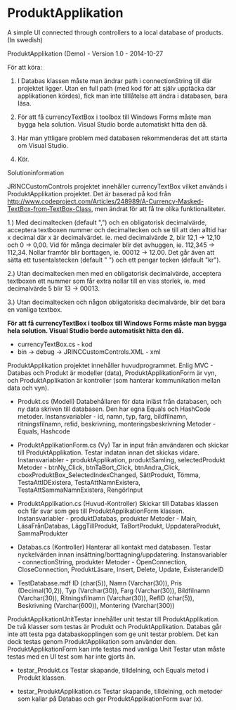 ProduktApplikation
==================

A simple UI connected through controllers to a local database of products. (In swedish)



ProduktApplikation (Demo) - Version 1.0 - 2014-10-27

För att köra:

1) I Databas klassen måste man ändrar path i connectionString till där projektet ligger.  Utan en full path (med kod för att själv upptäcka där applikationen kördes), fick man inte tilllåtelse att ändra i databasen, bara läsa.

2) För att få currencyTextBox i toolbox till Windows Forms måste man bygga hela solution.  Visual Studio borde automatiskt hitta den då.

3) Har man yttligare problem med databasen rekommenderas det att starta om Visual Studio.

4) Kör.



Solutioninformation

JRINCCustomControls projektet innehåller currencyTextBox vilket används i ProduktApplikation projektet. Det är baserad på kod från http://www.codeproject.com/Articles/248989/A-Currency-Masked-TextBox-from-TextBox-Class, men ändrat för att få tre olika funktionaliteter.

1.) Med decimaltecken (default ",") och en obligatorisk decimalvärde, acceptera textboxen nummer och decimaltecken och se till att den alltid har x decimal där x är decimalvärdet.  ie. med decimalvärde 2, blir 12,1 -> 12,10 och 0 -> 0,00.  Vid för många decimaler blir det avhuggen, ie. 112,345 -> 112,34.  Nollar framför blir borttagen, ie. 00012 -> 12.00.  Det går även att sätta ett tusentalstecken (default " ") och ett pengar tecken (default "kr"). 

2.) Utan decimaltecken men med en obligatorisk decimalvärde, acceptera textboxen ett nummer som får extra nollar till en viss storlek, ie. med decimalvärde 5 blir 13 -> 00013. 

3.) Utan decimaltecken och någon obligatoriska decimalvärde, blir det bara en vanliga textbox.

**För att få currencyTextBox i toolbox till Windows Forms måste man bygga hela solution.  Visual Studio borde automatiskt hitta den då.**

- currencyTextBox.cs - kod
- bin -> debug -> JRINCCustomControls.XML - xml



ProduktApplikation projektet innehåller huvudprogrammet.
Enlig MVC - Databas och Produkt är modeller (data), ProduktApplikationForm är vyn, och ProduktApplikation är kontroller (som hanterar kommunikation mellan data och vyn).

- Produkt.cs (Modell)
Databehållaren för data inläst från databasen, och ny data skriven till databasen.  Den har egna Equals och HashCode metoder.
Instansvariabler - id, namn, typ, farg, bildfilnamn, ritningsfilnamn, refid, beskrivning, monteringsbeskrivning
Metoder - Equals, Hashcode

- ProduktApplikationForm.cs (Vy)
Tar in input från användaren och skickar till ProduktApplikation.  Testar indatan innan det skickas vidare.
Instansvariabler - produktApplikation, produktSamling, selectedProdukt 
Metoder - btnNy_Click, btnTaBort_Click, btnAndra_Click, cboxProduktBox_SelectedIndexChanged, SättProdukt, Tömma, TestaAttIDExistera, TestaAttNamnExistera, TestaAttSammaNamnExistera, RengörInput

- ProduktApplikation.cs (Huvud-Kontroller)
Skickar till Databas klassen och får svar som ges till ProduktApplikationForm klassen.
Instansvariabler - produktDatabas, produkter
Metoder - Main, LäsaFrånDatabas, LäggTillProdukt, TaBortProdukt, UppdateraProdukt, SammaProdukter

- Databas.cs (Kontroller)
Hanterar all kontakt med databasen.  Testar nyckelvärden innan insättning/borttagning/uppdatering.
Instansvariabler - connectionString, produkter
Metoder - OpenConnection, CloseConnection, ProduktLäsare, Insert, Delete, Update, ExisterandeID

- TestDatabase.mdf
ID (char(5)), Namn (Varchar(30)), Pris (Decimal(10,2)), Typ (Varchar(30)), Farg (Varchar(30)), Bildfilnamn (Varchar(30)), Ritningsfilnamn (Varchar(30)), RefID (char(5)), Beskrivning (Varchar(600)), Montering (Varchar(300))



ProduktApplikationUnitTestar innehåller unit testar till ProduktApplikation.
De två klasser som testas är Produkt och ProduktApplikation.  Databas går inte att testa pga databaskopplingen som ge unit testar problem.  Det kan dock testas genom ProduktApplikation som använder den.  ProduktApplikationForm kan inte testas med vanliga Unit Testar utan måste testas med en UI test som har inte gjorts än.

- testar_Produkt.cs
Testar skapande, tilldelning, och Equals metod i Produkt klassen.

- testar_ProduktApplikation.cs
Testar skapande, tilldelning, och metoder som kallar på Databas och ger ProduktApplikationForm svar (x).
